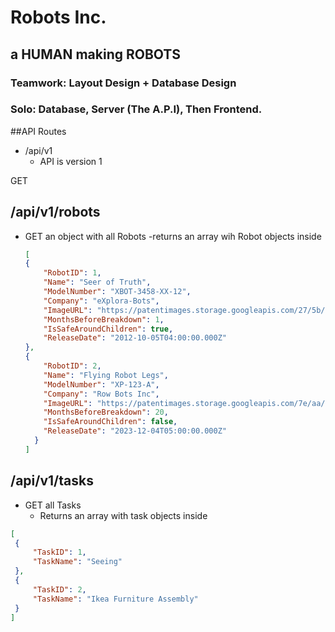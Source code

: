 # Robots Inc.

## a HUMAN making ROBOTS

### Teamwork: Layout Design + Database Design
### Solo: Database, Server (The A.P.I), Then Frontend.

##API Routes
- /api/v1
  - API is version 1

GET
## /api/v1/robots
  - GET an object with all Robots
    -returns an array wih Robot objects inside
    ```JSON
    [
    {
        "RobotID": 1,
        "Name": "Seer of Truth",
        "ModelNumber": "XBOT-3458-XX-12",
        "Company": "eXplora-Bots",
        "ImageURL": "https://patentimages.storage.googleapis.com/27/5b/c5/6d60053f194fc2/US08346390-20130101-D00000.png",
        "MonthsBeforeBreakdown": 1,
        "IsSafeAroundChildren": true,
        "ReleaseDate": "2012-10-05T04:00:00.000Z"
    },
    {
        "RobotID": 2,
        "Name": "Flying Robot Legs",
        "ModelNumber": "XP-123-A",
        "Company": "Row Bots Inc",
        "ImageURL": "https://patentimages.storage.googleapis.com/7e/aa/8d/a150badc3c2cdb/US11760478-20230919-D00000.png",
        "MonthsBeforeBreakdown": 20,
        "IsSafeAroundChildren": false,
        "ReleaseDate": "2023-12-04T05:00:00.000Z"
      }
    ]
    ```


## /api/v1/tasks
  - GET all Tasks
    - Returns an array with task objects inside
   ```JSON
   [
    {
        "TaskID": 1,
        "TaskName": "Seeing"
    },
    {
        "TaskID": 2,
        "TaskName": "Ikea Furniture Assembly"
    }
   ]
   ```


